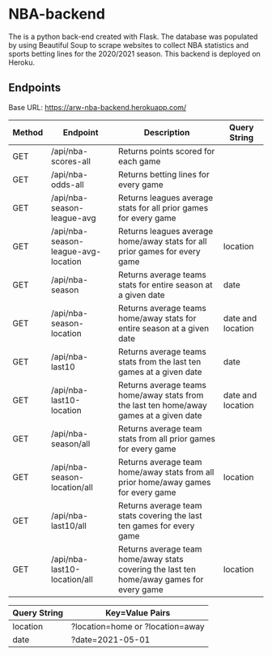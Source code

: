 # NBA-backend
The is a python back-end created with Flask. The database was populated by using Beautiful Soup to scrape websites to collect NBA statistics and sports betting lines for the 2020/2021 season. This backend is deployed on Heroku.

## Endpoints
Base URL: https://arw-nba-backend.herokuapp.com/

Method | Endpoint | Description | Query String
-------|----------|-------------|-------------
GET | /api/nba-scores-all | Returns points scored for each game | 
GET | /api/nba-odds-all | Returns betting lines for every game | 
GET | /api/nba-season-league-avg | Returns leagues average stats for all prior games for every game | 
GET | /api/nba-season-league-avg-location | Returns leagues average home/away stats for all prior games for every game | location
GET | /api/nba-season | Returns average teams stats for entire season at a given date | date
GET | /api/nba-season-location | Returns average teams home/away stats for entire season at a given date | date and location
GET | /api/nba-last10 | Returns average teams stats from the last ten games at a given date | date
GET | /api/nba-last10-location | Returns average teams home/away stats from the last ten home/away games at a given date | date and location
GET | /api/nba-season/all | Returns average team stats from all prior games for every game | 
GET | /api/nba-season-location/all | Returns average team home/away stats from all prior home/away games for every game | location
GET | /api/nba-last10/all | Returns average team stats covering the last ten games for every game | 
GET | /api/nba-last10-location/all | Returns average team home/away stats covering the last ten home/away games for every game | location


Query String | Key=Value Pairs
-------------|----------------
location | ?location=home or ?location=away
date | ?date=2021-05-01